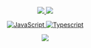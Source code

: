<p align="center">
  <tr>
    <td align="center" style="padding=0;width=50%;">
      <a href="https://github.com/baaaaaapy">
      <img src="https://github-readme-stats.vercel.app/api/?username=baaaaaapy&title_color=adb2d3&text_color=9f9f9f&show_icons=true&bg_color=00000000&hide_border=true&icon_color=adb2d3&hide_title=true&count_private=true&include_all_commits=true&enable_animations=true" />
    </td>
      <td align="center" style="padding=0;width=50%;">
      <a href="https://github.com/baaaaaapy">
      <img src="https://github-readme-stats-one-bice.vercel.app/api/top-langs/?username=baaaaaapy&role=OWNER,ORGANIZATION_MEMBER,COLLABORATOR&title_color=adb2d3&text_color=9f9f9f&show_icons=true&bg_color=00000000&hide_border=true&icon_color=adb2d3&hide_title=true&count_private=true&enable_animations=true" />
    </td>
  </tr>
</p>

<p align="center">
  <img alt="JavaScript" src="https://img.shields.io/badge/javascript%20-%23323330.svg?&style=for-the-badge&logo=javascript&logoColor=%23F7DF1E"/> <img alt = "Typescript" src="https://img.shields.io/badge/TypeScript-007ACC?style=for-the-badge&logo=typescript&logoColor=white"/>
<p>

<p align="center">
  <tr>
    <td align="center" style="padding=0;width=50%;">
      <a href="https://github.com/baaaaaapy">
      <img src="https://github-readme-streak-stats.herokuapp.com?user=baaaaaapy&theme=tokyonight_duo&hide_border=true&ring=adb2d3&currStreakLabel=adb2d3&sideNums=9f9f9f&dates=979797&sideLabels=adb2d3&currStreakNum=9f9f9f&border=DD2727&stroke=00000000&background=00000000&fire=8B91B6" />
    </td>
  </tr>
</p>

